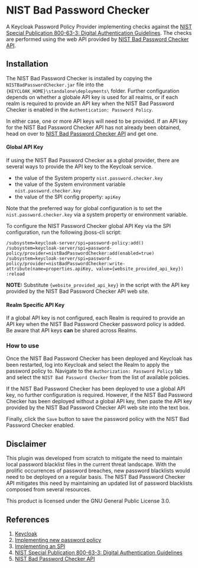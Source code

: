 # NIST Bad Password Checker
A Keycloak Password Policy Provider implementing checks against the [NIST Special Publication 800-63-3: Digital Authentication Guidelines](https://pages.nist.gov/800-63-3/). The checks are performed using the web API provided by [NIST Bad Password Checker API](https://nist.badpasswordcheck.com/).

## Installation
The NIST Bad Password Checker is installed by copying the `NISTBadPasswordChecker.jar` file into the `{KEYCLOAK_HOME}\standalone\deployments\` folder. Further configuration depends on whether a globale API key is used for all realms, or if each realm is required to provide an API key when the NIST Bad Password Checker is enabled in the `Authentication: Password Policy`.
 
In either case, one or more API keys will need to be provided. If an API key for the NIST Bad Password Checker API has not already been obtained, head on over to [NIST Bad Password Checker API](https://nist.badpasswordcheck.com/) and get one.

#### Global API Key
If using the NIST Bad Password Checker as a global provider, there are several ways to provide the API key to the Keycloak service.

- the value of the System property `nist.password.checker.key`
- the value of the System environment variable `nist.password.checker.key`
- the value of the SPI config property: `apiKey`

Note that the preferred way for global configuration is to set the `nist.password.checker.key` via a system property or environment variable.

To configure the NIST Password Checker global API Key via the SPI configuration, run the following jboss-cli script:
```
/subsystem=keycloak-server/spi=password-policy:add()
/subsystem=keycloak-server/spi=password-policy/provider=nistBadPasswordChecker:add(enabled=true)
/subsystem=keycloak-server/spi=password-policy/provider=nistBadPasswordChecker:write-attribute(name=properties.apiKey, value={website_provided_api_key})
:reload
```
**NOTE:** Substitute `{website_provided_api_key}` in the script with the API key provided by the NIST Bad Password Checker API web site.

#### Realm Specific API Key
If a global API key is not configured, each Realm is required to provide an API key when the NIST Bad Password Checker password policy is added. Be aware that API keys **can** be shared across Realms.

### How to use
Once the NIST Bad Password Checker has been deployed and Keycloak has been restarted, log into Keycloak and select the Realm to apply the password policy to. Navigate to the `Authorization: Password Policy` tab and select the `NIST Bad Password Checker` from the list of available policies.

If the NIST Bad Password Checker has been deployed to use a global API key, no further configuration is required. However, if the NIST Bad Password Checker has been deployed without a global API key, then paste the API key provided by the NIST Bad Password Checker API web site into the text box.

Finally, click the `Save` button to save the password policy with the NIST Bad Password Checker enabled.

## Disclaimer
This plugin was developed from scratch to mitigate the need to maintain local password blacklist files in the current threat landscape. With the prolific occurrences of password breaches, new password blacklists would need to be deployed on a regular basis. The NIST Bad Password Checker API mitigates this need by maintaining an updated list of password blacklists composed from several resources.

This product is licensed under the GNU General Public License 3.0.

## References
1. [Keycloak](https://www.keycloak.org/)
2. [Implementing new password policy](https://lists.jboss.org/pipermail/keycloak-user/2017-February/009425.html)
3. [Implementing an SPI](https://www.keycloak.org/docs/latest/server_development/index.html#_providers) 
4. [NIST Special Publication 800-63-3: Digital Authentication Guidelines](https://pages.nist.gov/800-63-3/)
5. [NIST Bad Password Checker API](https://nist.badpasswordcheck.com/)
